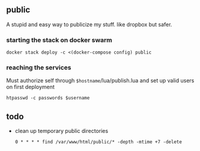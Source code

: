 ## public

A stupid and easy way to publicize my stuff. like dropbox but safer.

### starting the stack on docker swarm
```
docker stack deploy -c <(docker-compose config) public
```

### reaching the services

Must authorize self through ```$hostname```/lua/publish.lua and set up valid users on first deployment

```
htpasswd -c passwords $username
```

## todo

* clean up temporary public directories
    ```
    0 * * * * find /var/www/html/public/* -depth -mtime +7 -delete
    ```
